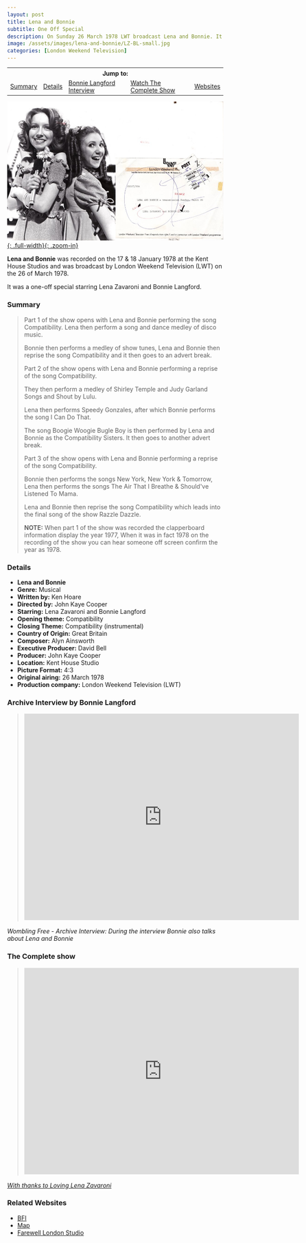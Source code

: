 ```yaml
---
layout: post
title: Lena and Bonnie
subtitle: One Off Special
description: On Sunday 26 March 1978 LWT broadcast Lena and Bonnie. It was a one-off special starring Lena Zavaroni and Bonnie Langford. Click on the link for details and archive interview with Bonnie Lanford.
image: /assets/images/lena-and-bonnie/LZ-BL-small.jpg
categories: [London Weekend Television]
---
```


<table>
<tr align="center">
<th colspan="5">Jump to:</th>
</tr>

<tr>
<td><a href="#summary">Summary</a></td>
<td><a href="#details">Details</a></td>
<td><a href="#archive-interview-by-bonnie-langford">Bonnie Langford Interview</a></td>
<td><a href="#the-complete-show">Watch The Complete Show</a></td>
<td><a href="#related-websites">Websites</a></td>
</tr>
</table>

[![Lena and Bonnie](/assets/images/lena-and-bonnie/LZ-BL-01-02.jpg){: .full-width}{: .zoom-in}](/assets/images/lena-and-bonnie/LZ-BL-01-02.jpg)

**Lena and Bonnie** was recorded on the 17 & 18 January 1978 at the Kent House Studios and was broadcast by London Weekend Television (LWT) on the 26 of March 1978.

It was a one-off special starring Lena Zavaroni and Bonnie Langford.

### Summary
> Part 1 of the show opens with Lena and Bonnie performing the song Compatibility. Lena then perform a song and dance medley of disco music.
>
> Bonnie then performs a medley of show tunes, Lena and Bonnie then reprise the song Compatibility and it then goes to an advert break.
>
> Part 2 of the show opens with Lena and Bonnie performing a reprise of the song Compatibility.
>
> They then perform a medley of Shirley Temple and Judy Garland Songs and Shout by Lulu.
>
> Lena then performs Speedy Gonzales, after which Bonnie performs the song I Can Do That.
>
> The song Boogie Woogie Bugle Boy is then performed by Lena and Bonnie as the Compatibility Sisters. It then goes to another advert break.
>
> Part 3 of the show opens with Lena and Bonnie performing a reprise of the song Compatibility.
>
> Bonnie then performs the songs New York, New York & Tomorrow, Lena then performs the songs The Air That I Breathe & Should've Listened To Mama.
>
> Lena and Bonnie then reprise the song Compatibility which leads into the final song of the show Razzle Dazzle.
>
> **NOTE:** When part 1 of the show was recorded the clapperboard information display the year 1977, When it was in fact 1978 on the recording of the show you can hear someone off screen confirm the year as 1978.

### Details
* **Lena and Bonnie**
* **Genre:** Musical
* **Written by:** Ken Hoare
* **Directed by:** John Kaye Cooper
* **Starring:** Lena Zavaroni and Bonnie Langford
* **Opening theme:** Compatibility
* **Closing Theme:** Compatibility (instrumental)
* **Country of Origin:** Great Britain
* **Composer:** Alyn Ainsworth
* **Executive Producer:** David Bell
* **Producer:** John Kaye Cooper
* **Location:** Kent House Studio
* **Picture Format:** 4:3
* **Original airing:** 26 March 1978
* **Production company:** London Weekend Television (LWT)

### Archive Interview by Bonnie Langford
> <div class="responsive-video"><iframe width="640px" height="480px" src="https://www.youtube.com/embed/q5Dw571MQxg?rel=0&showinfo=1" frameborder="0" allowfullscreen=""></iframe></div>

<cite>Wombling Free - Archive Interview: During the interview Bonnie also talks about Lena and Bonnie</cite>

### The Complete show
> <div class="responsive-video"><iframe width="640px" height="480px" src="https://www.youtube.com/embed/Xb_1Gj5cV8c?rel=0&showinfo=1" frameborder="0" allowfullscreen=""></iframe></div>

<cite>[With thanks to Loving Lena Zavaroni](https://s-molloy.tumblr.com)</cite>

### Related Websites
* [BFI](http://explore.bfi.org.uk/4ce2b6a09b8de)
* [Map](https://www.google.com/maps/d/u/0/viewer?mid=1D1D0ERV_FQMNb9XZzJ-J3yUlK8aI4vhI&ll=51.50742800000001%2C-0.11183099999993829&z=19)
* [Farewell London Studio](https://stevefullerphoto.com/article/farewell-london-studios)

